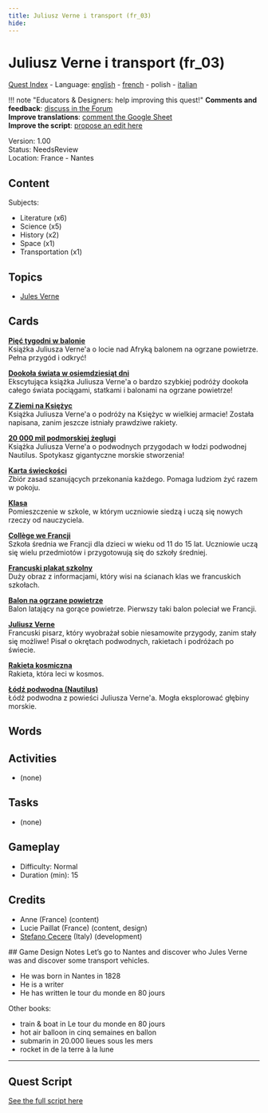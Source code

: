 ```yaml
---
title: Juliusz Verne i transport (fr_03)
hide:
---
```


# Juliusz Verne i transport (fr_03)
[Quest Index](./index.pl.md) - Language: [english](./fr_03.md) - [french](./fr_03.fr.md) - polish - [italian](./fr_03.it.md)

!!! note "Educators & Designers: help improving this quest!"
    **Comments and feedback**: [discuss in the Forum](https://vgwb.discourse.group/t/fr-03-jules-verne-and-transportation/25/1)  
    **Improve translations**: [comment the Google Sheet](https://docs.google.com/spreadsheets/d/1FPFOy8CHor5ArSg57xMuPAG7WM27-ecDOiU-OmtHgjw/edit?gid=1233127135#gid=1233127135)  
    **Improve the script**: [propose an edit here](https://github.com/vgwb/Antura/blob/main/Assets/_discover/_quests/FR_03%20Nantes%20Verne/FR_03%20Nantes%20Verne%20-%20Yarn%20Script.yarn)  

Version: 1.00  
Status: NeedsReview  
Location: France - Nantes

## Content
Subjects: 

  - Literature (x6)
  - Science (x5)
  - History (x2)
  - Space (x1)
  - Transportation (x1)

## Topics
- [Jules Verne](../topics/index.md#jules_verne)


## Cards
**[Pięć tygodni w balonie](../cards/index.md#book_five_weeks_in_a_balloon)**  
Książka Juliusza Verne'a o locie nad Afryką balonem na ogrzane powietrze. Pełna przygód i odkryć!  

**[Dookoła świata w osiemdziesiąt dni](../cards/index.md#book_around_the_world_80_days)**  
Ekscytująca książka Juliusza Verne'a o bardzo szybkiej podróży dookoła całego świata pociągami, statkami i balonami na ogrzane powietrze!  

**[Z Ziemi na Księżyc](../cards/index.md#book_from_earth_to_moon)**  
Książka Juliusza Verne'a o podróży na Księżyc w wielkiej armacie! Została napisana, zanim jeszcze istniały prawdziwe rakiety.  

**[20 000 mil podmorskiej żeglugi](../cards/index.md#book_20000_leagues_under_the_sea)**  
Książka Juliusza Verne'a o podwodnych przygodach w łodzi podwodnej Nautilus. Spotykasz gigantyczne morskie stworzenia!  

**[Karta świeckości](../cards/index.md#concept_charter_of_secularism)**  
Zbiór zasad szanujących przekonania każdego. Pomaga ludziom żyć razem w pokoju.  

**[Klasa](../cards/index.md#place_classroom)**  
Pomieszczenie w szkole, w którym uczniowie siedzą i uczą się nowych rzeczy od nauczyciela.  

**[Collège we Francji](../cards/index.md#education_college_fr)**  
Szkoła średnia we Francji dla dzieci w wieku od 11 do 15 lat. Uczniowie uczą się wielu przedmiotów i przygotowują się do szkoły średniej.  

**[Francuski plakat szkolny](../cards/index.md#object_french_school_poster)**  
Duży obraz z informacjami, który wisi na ścianach klas we francuskich szkołach.  

**[Balon na ogrzane powietrze](../cards/index.md#hot_air_balloon)**  
Balon latający na gorące powietrze. Pierwszy taki balon poleciał we Francji.  

**[Juliusz Verne](../cards/index.md#jules_verne)**  
Francuski pisarz, który wyobrażał sobie niesamowite przygody, zanim stały się możliwe! Pisał o okrętach podwodnych, rakietach i podróżach po świecie.  

**[Rakieta kosmiczna](../cards/index.md#space_rocket)**  
Rakieta, która leci w kosmos.  

**[Łódź podwodna (Nautilus)](../cards/index.md#submarine_nautilus)**  
Łódź podwodna z powieści Juliusza Verne'a. Mogła eksplorować głębiny morskie.  

## Words
## Activities
- (none)

## Tasks
- (none)
## Gameplay
- Difficulty: Normal
- Duration (min): 15
## Credits
- Anne (France) (content)
- Lucie Paillat (France) (content, design)
- [Stefano Cecere](https://stefanocecere.com) (Italy) (development)

## Game Design Notes
Let’s go to Nantes and discover who Jules Verne was and discover some transport vehicles.

- He was born in Nantes in 1828
- He is a writer 
- He has written le tour du monde en 80 jours

Other books:

- train & boat in Le tour du monde en 80 jours
- hot air balloon in cinq semaines en ballon
- submarin in 20.000 lieues sous les mers
- rocket in de la terre à la lune 


---

## Quest Script

[See the full script here](./fr_03-script.pl.md)
